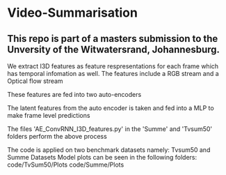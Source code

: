 # Video-Summarisation

## This repo is part of a masters submission to the Unversity of the Witwatersrand, Johannesburg.

We extract I3D features as feature respresentations for each frame which has temporal infomation as well. 
The features include a RGB stream and a Optical flow stream

These features are fed into two auto-encoders

The latent features from the auto encoder is taken and fed into a MLP to make frame level predictions

The files 'AE_ConvRNN_I3D_features.py' in the 'Summe' and 'Tvsum50' folders perform the above process

The code is applied on two benchmark datasets namely: Tvsum50 and Summe Datasets
Model plots can be seen in the following folders:
  code/TvSum50/Plots
  code/Summe/Plots
  
